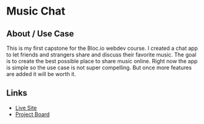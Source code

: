 # Music Chat

## About / Use Case
This is my first capstone for the Bloc.io webdev course. 
I created a chat app to let friends and strangers share and discuss their favorite music.
The goal is to create the best possible place to share music online.
Right now the app is simple so the use case is not super compelling.
But once more features are added it will be worth it.

## Links
- [Live Site](https://music-chat.now.sh/chat)
- [Project Board](https://github.com/bix6/music-chat/projects/1)